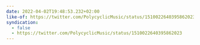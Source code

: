 ```yaml
---
date: 2022-04-02T19:48:53.232+02:00
like-of: https://twitter.com/PolycyclicMusic/status/1510022640395862023
syndication:
  - false
  - https://twitter.com/PolycyclicMusic/status/1510022640395862023
---
```

